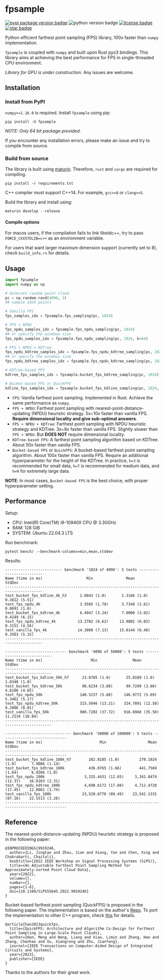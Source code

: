 # fpsample
[![pypi package version badge](https://img.shields.io/pypi/v/fpsample)](https://pypi.org/project/fpsample/)
![python version badge](https://img.shields.io/badge/python-%3E%3D3.7-blue)
[![license badge](https://img.shields.io/github/license/leonardodalinky/fpsample)](https://github.com/leonardodalinky/fpsample/blob/main/LICENSE)
[![star badge](https://img.shields.io/github/stars/leonardodalinky/fpsample?style=social)](https://github.com/leonardodalinky/fpsample)

Python efficient farthest point sampling (FPS) library, 100x faster than `numpy` implementation.

`fpsample` is coupled with `numpy` and built upon Rust pyo3 bindings. This library aims at achieving the best performance for FPS in single-threaded CPU environment.

*Library for GPU is under construction*. Any issues are welcome.

## Installation

### Install from PyPI

`numpy>=1.16.0` is required. Install `fpsample` using pip:

```shell
pip install -U fpsample
```

*NOTE: Only 64 bit package provided.*

If you encounter any installation errors, please make an issue and try to compile from source.

### Build from source

The library is built using [maturin](https://github.com/PyO3/maturin). Therefore, `rust` and `cargo` are required for compiling.

```shell
pip install -r requirements.txt
```

C++ compiler must support C++14. For example, `gcc>=8` or `clang>=5`.

Build the library and install using:
```shell
maturin develop --release
```

#### Compile options

For macos users, if the compilation fails to link libstdc++, try to pass `FORCE_CXXSTDLIB=c++` as an environment variable.

For users that want larger maximum dimension support (currently set to 8), check `build_info.rs` for details.

## Usage

```python
import fpsample
import numpy as np

# Generate random point cloud
pc = np.random.rand(4096, 3)
## sample 1024 points

# Vanilla FPS
fps_samples_idx = fpsample.fps_sampling(pc, 1024)

# FPS + NPDU
fps_npdu_samples_idx = fpsample.fps_npdu_sampling(pc, 1024)
## or specify the windows size
fps_npdu_samples_idx = fpsample.fps_npdu_sampling(pc, 1024, k=64)

# FPS + NPDU + KDTree
fps_npdu_kdtree_samples_idx = fpsample.fps_npdu_kdtree_sampling(pc, 1024)
## or specify the windows size
fps_npdu_kdtree_samples_idx = fpsample.fps_npdu_kdtree_sampling(pc, 1024, k=64)

# KDTree-based FPS
kdtree_fps_samples_idx = fpsample.bucket_fps_kdtree_sampling(pc, 1024)

# Bucket-based FPS or QuickFPS
kdline_fps_samples_idx = fpsample.bucket_fps_kdline_sampling(pc, 1024, h=7)
```

* `FPS`: Vanilla farthest point sampling. Implemented in Rust. Achieve the same performance as `numpy`.
* `FPS + NPDU`: Farthest point sampling with nearest-point-distance-updating (NPDU) heuristic strategy. 5x~10x faster than vanilla FPS. **Require dimensional locality and give sub-optimal answers**.
* `FPS + NPDU + KDTree`: Farthest point sampling with NPDU heuristic strategy and KDTree. 3x~8x faster than vanilla FPS. Slightly slower than `FPS + NPDU`. But **DOES NOT** require dimensional locality.
* `KDTree-based FPS`: A farthest point sampling algorithm based on KDTree. About 50x faster than vanilla FPS.
* `Bucket-based FPS` or `QuickFPS`: A bucket-based farthest point sampling algorithm. About 100x faster than vanilla FPS. Require an additional hyperparameter for the height of the KDTree. In practice, `h=3` is recommended for small data, `h=7` is recommended for medium data, and `h=9` for extremely large data.

**NOTE**: In most cases, `Bucket-based FPS` is the best choice, with proper hyperparameter setting.

## Performance
Setup:
  - CPU: Intel(R) Core(TM) i9-10940X CPU @ 3.30GHz
  - RAM: 128 GiB
  - SYSTEM: Ubuntu 22.04.3 LTS

Run benchmark:
```shell
pytest bench/ --benchmark-columns=min,mean,stddev
```

Results:
```
-------------------------- benchmark '1024 of 4096': 5 tests --------------------------
Name (time in ms)                    Min               Mean            StdDev
---------------------------------------------------------------------------------------
test_bucket_fps_kdline_4k_h3      2.0043 (1.0)       2.3166 (1.0)      0.3812 (5.51)
test_fps_npdu_4k                  3.5585 (1.78)      3.7348 (1.61)     0.0691 (1.0)
test_bucket_fps_kdtree_4k         6.4947 (3.24)      7.0000 (3.02)     0.4249 (6.15)
test_fps_npdu_kdtree_4k          13.2702 (6.62)     13.9802 (6.03)     0.3151 (4.56)
test_vanilla_fps_4k              14.3000 (7.13)     15.0144 (6.48)     0.3563 (5.15)
---------------------------------------------------------------------------------------

---------------------------- benchmark '4096 of 50000': 5 tests ---------------------------
Name (time in ms)                      Min                Mean             StdDev
-------------------------------------------------------------------------------------------
test_bucket_fps_kdline_50k_h7      23.8785 (1.0)       25.8189 (1.0)       1.0348 (1.0)
test_bucket_fps_kdtree_50k         90.6234 (3.80)      99.7299 (3.86)      4.8106 (4.65)
test_fps_npdu_50k                 140.5237 (5.88)     146.9772 (5.69)      5.3462 (5.17)
test_fps_npdu_kdtree_50k          315.5046 (13.21)    324.7891 (12.58)     8.2886 (8.01)
test_vanilla_fps_50k              900.7202 (37.72)    916.6968 (35.50)    11.2134 (10.84)
-------------------------------------------------------------------------------------------

------------------------------ benchmark '50000 of 100000': 5 tests ------------------------------
Name (time in ms)                          Min                   Mean             StdDev
--------------------------------------------------------------------------------------------------
test_bucket_fps_kdline_100k_h7        262.8185 (1.0)         270.1024 (1.0)       7.9086 (1.14)
test_bucket_fps_kdtree_100k           436.0765 (1.66)        441.7569 (1.64)      6.9266 (1.0)
test_fps_npdu_100k                  3,325.4431 (12.65)     3,341.8474 (12.37)    16.0163 (2.31)
test_fps_npdu_kdtree_100k           4,698.6172 (17.88)     4,712.4720 (17.45)    12.0861 (1.74)
test_vanilla_fps_100k              23,520.6776 (89.49)    23,542.1331 (87.16)    22.5513 (3.26)
--------------------------------------------------------------------------------------------------
```

## Reference
The nearest-point-distance-updating (NPDU) heuristic strategy is proposed in the following paper:
```
@INPROCEEDINGS{9919246,
  author={Li, Jingtao and Zhou, Jian and Xiong, Yan and Chen, Xing and Chakrabarti, Chaitali},
  booktitle={2022 IEEE Workshop on Signal Processing Systems (SiPS)},
  title={An Adjustable Farthest Point Sampling Method for Approximately-sorted Point Cloud Data},
  year={2022},
  volume={},
  number={},
  pages={1-6},
  doi={10.1109/SiPS55645.2022.9919246}
}
```

Bucket-based farthest point sampling (QuickFPS) is proposed in the following paper. The implementation is based on the author's [Repo](https://github.com/hanm2019/bucket-based_farthest-point-sampling_CPU). To port the implementation to other C++ program, check [this](https://github.com/leonardodalinky/fpsample/tree/main/src/bucket_fps/_ext) for details.
```
@article{han2023quickfps,
  title={QuickFPS: Architecture and Algorithm Co-Design for Farthest Point Sampling in Large-Scale Point Clouds},
  author={Han, Meng and Wang, Liang and Xiao, Limin and Zhang, Hao and Zhang, Chenhao and Xu, Xiangrong and Zhu, Jianfeng},
  journal={IEEE Transactions on Computer-Aided Design of Integrated Circuits and Systems},
  year={2023},
  publisher={IEEE}
}
```

Thanks to the authors for their great work.
